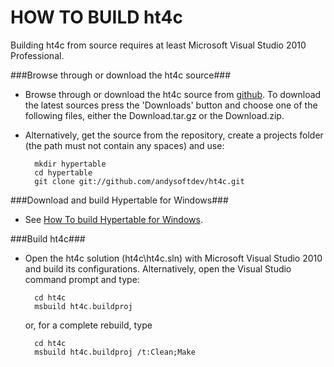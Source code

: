 HOW TO BUILD ht4c
=================

Building ht4c from source requires at least Microsoft Visual Studio 2010 Professional.


###Browse through or download the ht4c source###

* Browse through or download the ht4c source from [github](http://github.com/andysoftdev/ht4c).
  To download the latest sources press the 'Downloads' button and choose one of the following files, either the
  Download.tar.gz or the Download.zip.
  
* Alternatively, get the source from the repository, create a projects folder (the path must not contain any spaces) and use:

		mkdir hypertable
		cd hypertable
		git clone git://github.com/andysoftdev/ht4c.git


###Download and build Hypertable for Windows###

* See [How To build Hypertable for Windows](https://github.com/andysoftdev/ht4w/blob/windows/README.md).


###Build ht4c###

* Open the ht4c solution (ht4c\ht4c.sln) with Microsoft Visual Studio 2010 and build its configurations. Alternatively, open the Visual Studio command prompt and type:

		cd ht4c
		msbuild ht4c.buildproj
  or, for a complete rebuild, type

		cd ht4c
		msbuild ht4c.buildproj /t:Clean;Make

